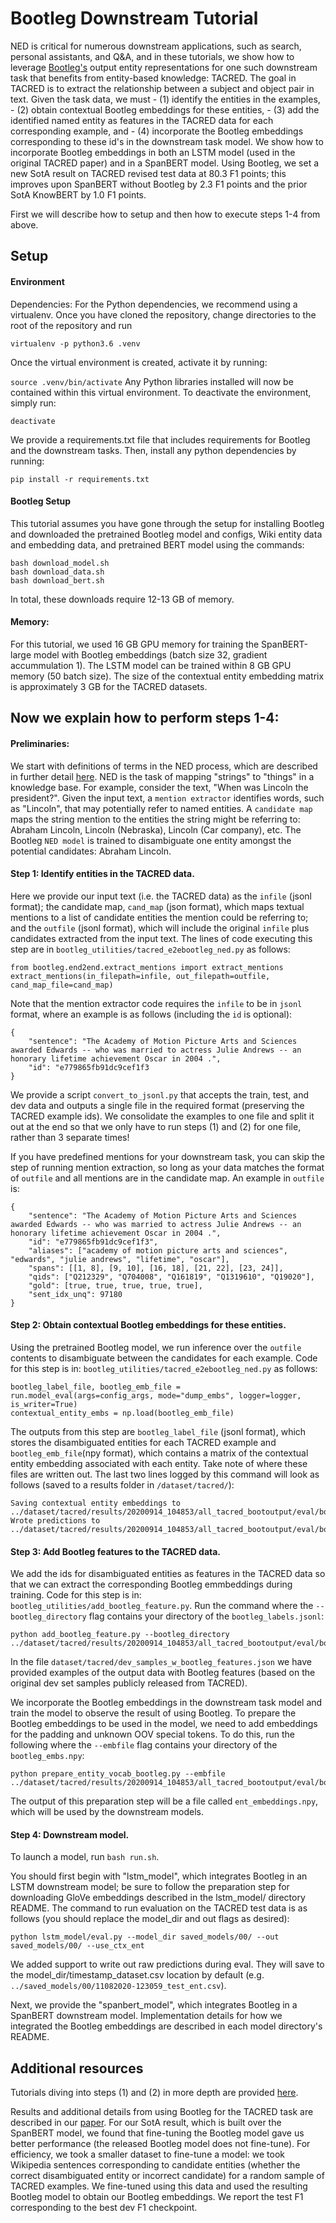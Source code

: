 # Bootleg Downstream Tutorial
NED is critical for numerous downstream applications, such as search, personal assistants, and Q&A, and in these tutorials, we show how to leverage [Bootleg's](https://github.com/HazyResearch/bootleg) output entity representations for one such downstream task that benefits from entity-based knowledge: TACRED. The goal in TACRED is to extract the relationship between a subject and object pair in text. Given the task data, we must
    - (1) identify the entities in the examples,
    - (2) obtain contextual Bootleg embeddings for these entities,
    - (3) add the identified named entity as features in the TACRED data for each corresponding example, and
    - (4) incorporate the Bootleg embeddings corresponding to these id's in the downstream task model.
We show how to incorporate Bootleg embeddings in both an LSTM model (used in the original TACRED paper) and in a SpanBERT model. Using Bootleg, we set a new SotA result on TACRED revised test data at 80.3 F1 points; this improves upon SpanBERT without Bootleg by 2.3 F1 points and the prior SotA KnowBERT by 1.0 F1 points. 

First we will describe how to setup and then how to execute steps 1-4 from above.

## Setup

#### Environment
Dependencies: For the Python dependencies, we recommend using a virtualenv. Once you have cloned the repository, change directories to the root of the repository and run

```virtualenv -p python3.6 .venv```

Once the virtual environment is created, activate it by running:

```source .venv/bin/activate```
Any Python libraries installed will now be contained within this virtual environment. To deactivate the environment, simply run:

```deactivate```

We provide a requirements.txt file that includes requirements for Bootleg and the downstream tasks. Then, install any python dependencies by running:

```pip install -r requirements.txt```


#### Bootleg Setup
This tutorial assumes you have gone through the setup for installing Bootleg and downloaded the pretrained Bootleg model and configs, Wiki entity data and embedding data, and pretrained BERT model using the commands: 

```
bash download_model.sh
bash download_data.sh
bash download_bert.sh
```

In total, these downloads require 12-13 GB of memory. 

#### Memory: 
For this tutorial, we used 16 GB GPU memory for training the SpanBERT-large model with Bootleg embeddings (batch size 32, gradient accummulation 1). The LSTM model can be trained within 8 GB GPU memory (50 batch size). The size of the contextual entity embedding matrix is approximately 3 GB for the TACRED datasets. 


## Now we explain how to perform steps 1-4:
#### Preliminaries: 
We start with definitions of terms in the NED process, which are described in further detail [here](https://github.com/HazyResearch/bootleg/blob/master/tutorials/basic_training_tutorial.md). NED is the task of mapping "strings" to "things" in a knowledge base. For example, consider the text, "When was Lincoln the president?". Given the input text, a `mention extractor` identifies words, such as "Lincoln", that may potentially refer to named entities. A `candidate map` maps the string mention to the entities the string might be referring to: Abraham Lincoln, Lincoln (Nebraska), Lincoln (Car company), etc. The Bootleg `NED model` is trained to disambiguate one entity amongst the potential candidates: Abraham Lincoln.


#### Step 1: Identify entities in the TACRED data. 
Here we provide our input text (i.e. the TACRED data) as the `infile` (jsonl format); the candidate map, `cand_map` (json format), which maps textual mentions to a list of candidate entities the mention could be referring to; and the `outfile` (jsonl format), which will include the original `infile` plus candidates extracted from the input text. The lines of code executing this step are in  `bootleg_utilities/tacred_e2ebootleg_ned.py` as follows:

```
from bootleg.end2end.extract_mentions import extract_mentions
extract_mentions(in_filepath=infile, out_filepath=outfile, cand_map_file=cand_map)
```  

Note that the mention extractor code requires the `infile` to be in `jsonl` format, where an example is as follows (including the `id` is optional):

```
{
    "sentence": "The Academy of Motion Picture Arts and Sciences awarded Edwards -- who was married to actress Julie Andrews -- an honorary lifetime achievement Oscar in 2004 .",
    "id": "e779865fb91dc9cef1f3
}
```


We provide a script `convert_to_jsonl.py` that accepts the train, test, and dev data and outputs a single file in the required format (preserving the TACRED example ids). We consolidate the examples to one file and split it out at the end so that we only have to run steps (1) and (2) for one file, rather than 3 separate times!

If you have predefined mentions for your downstream task, you can skip the step of running mention extraction, so long as your data matches the format of `outfile` and all mentions are in the candidate map. An example in `outfile` is:

```
{
    "sentence": "The Academy of Motion Picture Arts and Sciences awarded Edwards -- who was married to actress Julie Andrews -- an honorary lifetime achievement Oscar in 2004 .",
    "id": "e779865fb91dc9cef1f3",
    "aliases": ["academy of motion picture arts and sciences", "edwards", "julie andrews", "lifetime", "oscar"],
    "spans": [[1, 8], [9, 10], [16, 18], [21, 22], [23, 24]],
    "qids": ["Q212329", "Q704008", "Q161819", "Q1319610", "Q19020"],
    "gold": [true, true, true, true, true],
    "sent_idx_unq": 97180
}
```

#### Step 2: Obtain contextual Bootleg embeddings for these entities. 
Using the pretrained Bootleg model, we run inference over the `outfile` contents to disambiguate between the candidates for each example. Code for this step is in: `bootleg_utilities/tacred_e2ebootleg_ned.py` as follows:

```
bootleg_label_file, bootleg_emb_file = run.model_eval(args=config_args, mode="dump_embs", logger=logger, is_writer=True)
contextual_entity_embs = np.load(bootleg_emb_file)
```

The outputs from this step are `bootleg_label_file` (jsonl format), which stores the disambiguated entities for each TACRED example and `bootleg_emb_file`(npy format), which contains a matrix of the contextual entity embedding associated with each entity. Take note of where these files are written out. The last two lines logged by this command will look as follows (saved to a results folder in `/dataset/tacred/`):

```
Saving contextual entity embeddings to ../dataset/tacred/results/20200914_104853/all_tacred_bootoutput/eval/bootleg_model/bootleg_embs.npy
Wrote predictions to ../dataset/tacred/results/20200914_104853/all_tacred_bootoutput/eval/bootleg_model/bootleg_labels.jsonl
```

#### Step 3: Add Bootleg features to the TACRED data. 
We add the ids for disambiguated entities as features in the TACRED data so that we can extract the corresponding Bootleg emmbeddings during training. Code for this step is in: `bootleg_utilities/add_bootleg_feature.py`. Run the command where the `--bootleg_directory` flag contains your directory of the `bootleg_labels.jsonl`:

```
python add_bootleg_feature.py --bootleg_directory ../dataset/tacred/results/20200914_104853/all_tacred_bootoutput/eval/bootleg_model/
```

In the file `dataset/tacred/dev_samples_w_bootleg_features.json` we have provided examples of the output data with Bootleg features (based on the original dev set samples publicly released from TACRED). 

We incorporate the Bootleg embeddings in the downstream task model and train the model to observe the result of using Bootleg. To prepare the Bootleg embeddings to be used in the model, we need to add embeddings for the padding and unknown OOV special tokens. To do this, run the following where the `--embfile` flag contains your directory of the `bootleg_embs.npy`:

```
python prepare_entity_vocab_bootleg.py --embfile ../dataset/tacred/results/20200914_104853/all_tacred_bootoutput/eval/bootleg_model/bootleg_embs.npy
```

The output of this preparation step will be a file called `ent_embeddings.npy`, which will be used by the downstream models.

#### Step 4: Downstream model.
To launch a model, run `bash run.sh`. 

You should first begin with "lstm_model", which integrates Bootleg in an LSTM downstream model; be sure to follow the preparation step for downloading GloVe embeddings described in the lstm_model/ directory README. The command to run evaluation on the TACRED test data is as follows (you should replace the model_dir and out flags as desired):

```
python lstm_model/eval.py --model_dir saved_models/00/ --out saved_models/00/ --use_ctx_ent
```

We added support to write out raw predictions during eval. They will save to the model_dir/timestamp_dataset.csv location by default (e.g. `../saved_models/00/11082020-123059_test_ent.csv`).

Next, we provide the "spanbert_model", which integrates Bootleg in a SpanBERT downstream model. Implementation details for how we integrated the Bootleg embeddings are described in each model directory's README. 


## Additional resources
Tutorials diving into steps (1) and (2) in more depth are provided [here](https://github.com/HazyResearch/bootleg/tree/master/tutorials). 

Results and additional details from using Bootleg for the TACRED task are described in our [paper](https://arxiv.org/abs/2010.10363). For our SotA result, which is built over the SpanBERT model, we found that fine-tuning the Bootleg model gave us better performance (the released Bootleg model does not fine-tune). For efficiency, we took a smaller dataset to fine-tune a model: we took Wikipedia sentences corresponding to candidate entities (whether the correct disambiguated entity or incorrect candidate) for a random sample of TACRED examples. We fine-tuned using this data and used the resulting Bootleg model to obtain our Bootleg embeddings. We report the test F1 corresponding to the best dev F1 checkpoint. 


